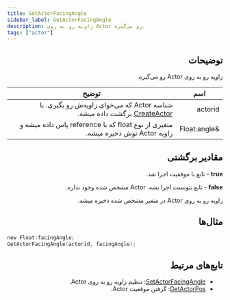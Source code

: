 ```yaml
---
title: GetActorFacingAngle
sidebar_label: GetActorFacingAngle
description: زاویه رو به روی Actor رو می‌گیره.
tags: ["actor"]
---
```


<div dir="rtl" style={{ textAlign: "right" }}>

<VersionWarn version='SA-MP 0.3.7' />

## توضیحات

زاویه رو به روی Actor رو می‌گیره.

| اسم          | توضیح                                                                                   |
| ------------ | --------------------------------------------------------------------------------------- |
| actorid      | شناسه Actor که می‌خوای زاویه‌ش رو بگیری. با [CreateActor](CreateActor) برگشت داده میشه.     |
| &Float:angle | متغیری از نوع float که با reference پاس داده میشه و زاویه Actor توش ذخیره میشه.           |

## مقادیر برگشتی

**true** - تابع با موفقیت اجرا شد.

**false** - تابع نتونست اجرا بشه. Actor مشخص شده وجود نداره.

زاویه رو به روی Actor در متغیر مشخص شده ذخیره میشه.

## مثال‌ها

</div>

```c
new Float:facingAngle;
GetActorFacingAngle(actorid, facingAngle);
```

<div dir="rtl" style={{ textAlign: "right" }}>

## تابع‌های مرتبط

- [SetActorFacingAngle](SetActorFacingAngle): تنظیم زاویه رو به روی Actor.
- [GetActorPos](GetActorPos): گرفتن موقعیت Actor.

</div>